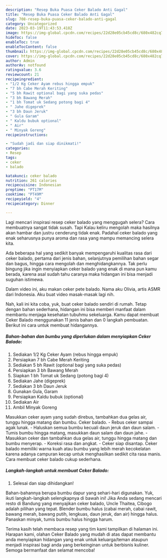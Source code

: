 ```yaml
---
description: "Resep Buka Puasa Ceker Balado Anti Gagal"
title: "Resep Buka Puasa Ceker Balado Anti Gagal"
slug: 708-resep-buka-puasa-ceker-balado-anti-gagal
category: Uncategorized
date: 2023-03-19T11:43:53.418Z
image: https://img-global.cpcdn.com/recipes/22d28e05cb45cd8c/680x482cq70/ceker-balado-foto-resep-utama.jpg
hideToc: false
enableToc: true
enableTocContent: false
thumbnail: https://img-global.cpcdn.com/recipes/22d28e05cb45cd8c/680x482cq70/ceker-balado-foto-resep-utama.jpg
cover: https://img-global.cpcdn.com/recipes/22d28e05cb45cd8c/680x482cq70/ceker-balado-foto-resep-utama.jpg
author: Admin
authorAv: notfound
ratingvalue: 3.6
reviewcount: 21
recipeingredient:
- "1/2 Kg Ceker Ayam rebus hingga empuk"
- "7 bh Cabe Merah Keriting"
- "5 bh Rawit optional bagi yang suka pedas"
- "3 bh Bawang Merah"
- "1 bh Tomat uk Sedang potong bagi 4"
- " Jahe digeprek"
- "3 bh Daun Jeruk"
- " Gula Garam"
- " Kaldu bubuk optional"
- " Air"
- " Minyak Goreng"
recipeinstructions:

- "Sudah jadi dan siap dinikmati!"
categories:
- Resep
tags:
- ceker
- balado

katakunci: ceker balado 
nutrition: 261 calories
recipecuisine: Indonesian
preptime: "PT17M"
cooktime: "PT49M"
recipeyield: "4"
recipecategory: Dinner

---
```



Lagi mencari inspirasi resep ceker balado yang menggugah selera? Cara membuatnya sangat tidak susah. Tapi Kalau keliru mengolah maka hasilnya akan hambar dan justru cenderung tidak enak. Padahal ceker balado yang enak seharusnya punya aroma dan rasa yang mampu memancing selera kita.


Ada beberapa hal yang sedikit banyak mempengaruhi kualitas rasa dari ceker balado, pertama dari jenis bahan, selanjutnya pemilihan bahan segar dan bagus, hingga cara mengolah dan menghidangkannya. Tak perlu bingung jika ingin menyiapkan ceker balado yang enak di mana pun kamu berada, karena asal sudah tahu caranya maka hidangan ini bisa menjadi suguhan istimewa.

Dalam video ini, aku makan ceker pete balado. Nama aku Olivia, artis ASMR dari Indonesia. Aku buat video masak-masak lagi nih.


Nah, kali ini kita coba, yuk, buat ceker balado sendiri di rumah. Tetap dengan bahan sederhana, hidangan ini bisa memberi manfaat dalam membantu menjaga kesehatan tubuhmu sekeluarga. Kamu dapat membuat Ceker Balado menggunakan 11 jenis bahan dan 0 langkah pembuatan. Berikut ini cara untuk membuat hidangannya.

<!--inarticleads1-->

##### Bahan-bahan dan bumbu yang diperlukan dalam menyiapkan Ceker Balado:

1. Sediakan 1/2 Kg Ceker Ayam (rebus hingga empuk)
1. Persiapkan 7 bh Cabe Merah Keriting
1. Sediakan 5 bh Rawit (optional bagi yang suka pedas)
1. Persiapkan 3 bh Bawang Merah
1. Siapkan 1 bh Tomat uk Sedang (potong bagi 4)
1. Sediakan  Jahe (digeprek)
1. Sediakan 3 bh Daun Jeruk
1. Gunakan  Gula, Garam
1. Persiapkan  Kaldu bubuk (optional)
1. Sediakan  Air
1. Ambil  Minyak Goreng


Masukkan ceker ayam yang sudah direbus, tambahkan dua gelas air, tunggu hingga matang dan bumbu. Ceker balado. - Rebus ceker sampai agak lunak. - Haluskan semua bumbu kecuali daun jeruk dan daun salam. - Tumis bumbu hingga matang, masukkan daun salam dan daun jahe. - Masukkan ceker dan tambahkan dua gelas air, tunggu hingga matang dan bumbu menyerap. - Koreksi rasa dan angkat. - Ceker siap disantap. Ceker balado memiliki warna kuah atau bumbu yang lebih merah kecokelatan karena adanya campuran kecap untuk menghasilkan sedikit cita rasa manis. Cara membuat ceker balado cukup sederhana. 

<!--inarticleads2-->

##### Langkah-langkah untuk membuat Ceker Balado:


1. Selesai dan siap dihidangkan!

Bahan-bahannya berupa bumbu dapur yang sehari-hari digunakan. Yuk, ikuti langkah-langkah selengkapnya di bawah ini! Jika Anda sedang mencari resto di Bandung yang menyajikan ceker balado, Uncle Thaitea, Cibogo adalah pilihan yang tepat. Blender bumbu halus (cabai merah, cabai rawit, bawang merah, bawang putih, lengkuas, daun jeruk, dan air) hingga halus. Panaskan minyak, tumis bumbu halus hingga harum. 

Terima kasih telah membaca resep yang tim kami tampilkan di halaman ini. Harapan kami, olahan Ceker Balado yang mudah di atas dapat membantu anda menyiapkan hidangan yang enak untuk keluarga/teman ataupun menjadi inspirasi bagi anda yang berkeinginan untuk berbisnis kuliner. Semoga bermanfaat dan selamat mencoba!
